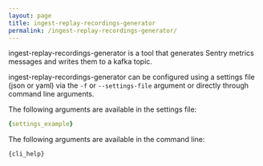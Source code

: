 ```yaml
---
layout: page
title: ingest-replay-recordings-generator
permalink: /ingest-replay-recordings-generator/
---
```

<!-- README.md is auto generated from README-template.md by calling ingest-replay-recordings-generator with the `--update-docs` argument -->

ingest-replay-recordings-generator is a tool that generates Sentry metrics messages and writes them to a kafka topic.

ingest-replay-recordings-generator can be configured using a settings file (json or yaml) via the `-f` or `--settings-file` argument or directly through command
line arguments.

The following arguments are available in the settings file:

```yaml
{settings_example}
```

The following arguments are available in the command line:

```
{cli_help}
```
